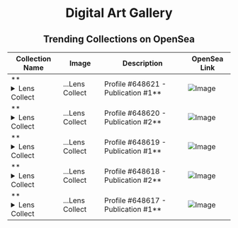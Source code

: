 <div align="center">

# Digital Art Gallery

## Trending Collections on OpenSea

| Collection Name                       | Image                                                                                     | Description                       | OpenSea Link                                                                                          |
|---------------------------------------|-------------------------------------------------------------------------------------------|-----------------------------------|--------------------------------------------------------------------------------------------------------|
| **<details><summary>Lens Collect | ...</summary>Lens Collect | Profile #648621 - Publication #1</details>** | ![Image](https://i.seadn.io/s/raw/files/031a7acb4637b7cb4d589cb0414e65f3.png?w=500&auto=format?w=200&auto=format) |  | <details><summary>Link</summary>[Lens Collect | Profile #648621 - Publication #1](https://opensea.io/collection/lens-collect-profile-648621-publication-1)</details> |
| **<details><summary>Lens Collect | ...</summary>Lens Collect | Profile #648620 - Publication #2</details>** | ![Image](https://i.seadn.io/s/raw/files/852a247465fb8c05ec6a22e3232f58fb.png?w=500&auto=format?w=200&auto=format) |  | <details><summary>Link</summary>[Lens Collect | Profile #648620 - Publication #2](https://opensea.io/collection/lens-collect-profile-648620-publication-2)</details> |
| **<details><summary>Lens Collect | ...</summary>Lens Collect | Profile #648619 - Publication #1</details>** | ![Image](https://i.seadn.io/s/raw/files/c33a551463a77d9c313288c4b9739de5.png?w=500&auto=format?w=200&auto=format) |  | <details><summary>Link</summary>[Lens Collect | Profile #648619 - Publication #1](https://opensea.io/collection/lens-collect-profile-648619-publication-1)</details> |
| **<details><summary>Lens Collect | ...</summary>Lens Collect | Profile #648618 - Publication #2</details>** | ![Image](https://i.seadn.io/s/raw/files/8f19b8f42816bddc702d452e956e40a0.png?w=500&auto=format?w=200&auto=format) |  | <details><summary>Link</summary>[Lens Collect | Profile #648618 - Publication #2](https://opensea.io/collection/lens-collect-profile-648618-publication-2)</details> |
| **<details><summary>Lens Collect | ...</summary>Lens Collect | Profile #648617 - Publication #1</details>** | ![Image](https://i.seadn.io/s/raw/files/689083767812d6049f95385e605e46ea.png?w=500&auto=format?w=200&auto=format) |  | <details><summary>Link</summary>[Lens Collect | Profile #648617 - Publication #1](https://opensea.io/collection/lens-collect-profile-648617-publication-1)</details> |

</div>